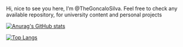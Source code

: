 Hi, nice to see you here, I’m @TheGoncaloSilva. Feel free to check any available repository, for university content and personal projects

[![Anurag's GitHub stats](https://github-readme-stats.vercel.app/api?username=TheGoncaloSilva&count_private=true&show_icons=true&theme=cobalt)](https://github.com/anuraghazra/github-readme-stats)

[![Top Langs](https://github-readme-stats.vercel.app/api/top-langs/?username=TheGoncaloSilva&layout=compact&count_private=true)](https://github.com/anuraghazra/github-readme-stats)

